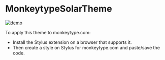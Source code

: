 # MonkeytypeSolarTheme

[![demo]("demo/solar_demo.mp4")]("demo/solar_demo.mp4")

To apply this theme to monkeytype.com:
- Install the Stylus extension on a browser that supports it.
- Then create a style on Stylus for monkeytype.com and paste/save the code.
